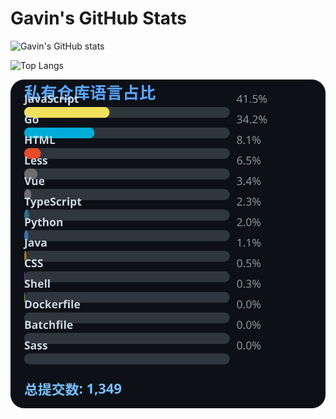 # Gavin's GitHub Stats

![Gavin's GitHub stats](https://github-readme-stats.vercel.app/api?username=gavinhaydy&show_icons=true&theme=tokyonight)

![Top Langs](https://github-readme-stats.vercel.app/api/top-langs/?username=gavinhaydy&layout=compact)














































































































<!-- PRIVATE_STATS_START -->
![私有仓库统计](./.github/private-stats.svg)
<!-- PRIVATE_STATS_END -->













































































































